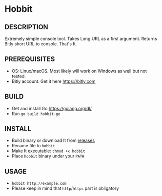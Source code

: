 # Hobbit

## DESCRIPTION

Extremely simple console tool. Takes Long URL as a first argument.
Returns Bitly short URL to console. That's It.

## PREREQUISITES

* OS: Linux/macOS. Most likely will work on Windows as well but not tested.
* Bitly account. Get it here <https://bitly.com>

## BUILD

* Get and install Go <https://golang.org/dl/>
* Run `go build hobbit.go`

## INSTALL

* Build binary or download It from [releases](https://github.com/shuienko/hobbit/releases)
* Rename file to `hobbit`
* Make It executable: `chmod +x hobbit`
* Place `hobbit` binary under your `PATH`

## USAGE

* `hobbit http://example.com`
* Please keep in mind that `http`/`https` part is obligatory
